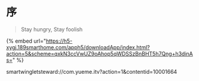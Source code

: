 # 序

> Stay hungry, Stay foolish

{% embed url="https://h5-xygj.189smarthome.com/apph5/downloadApp/index.html?action=5&scheme=qxkN3ccVwUZ9oAhop5qWDSSzBnBHT5h7Qng+h3dinAs=" %}

smartwingletsteward://com.yueme.itv?action=1\&contentid=10001664

